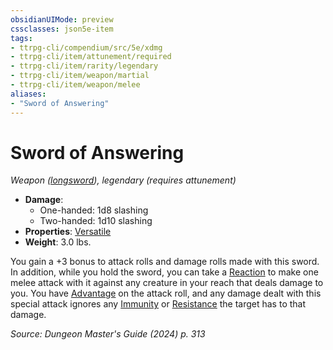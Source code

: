 ```yaml
---
obsidianUIMode: preview
cssclasses: json5e-item
tags:
- ttrpg-cli/compendium/src/5e/xdmg
- ttrpg-cli/item/attunement/required
- ttrpg-cli/item/rarity/legendary
- ttrpg-cli/item/weapon/martial
- ttrpg-cli/item/weapon/melee
aliases: 
- "Sword of Answering"
---
```

# Sword of Answering
*Weapon ([longsword](Інструменти%20ДМ/CLI/items/longsword-xphb.md)), legendary (requires attunement)*  


- **Damage**:
  - One-handed: 1d8 slashing
  - Two-handed: 1d10 slashing
- **Properties**: [Versatile](Інструменти%20ДМ/CLI/rules/item-properties.md#Versatile)
- **Weight**: 3.0 lbs.

You gain a +3 bonus to attack rolls and damage rolls made with this sword. In addition, while you hold the sword, you can take a [Reaction](Інструменти%20ДМ/CLI/rules/variant-rules/reaction-xphb.md) to make one melee attack with it against any creature in your reach that deals damage to you. You have [Advantage](Інструменти%20ДМ/CLI/rules/variant-rules/advantage-xphb.md) on the attack roll, and any damage dealt with this special attack ignores any [Immunity](Інструменти%20ДМ/CLI/rules/variant-rules/immunity-xphb.md) or [Resistance](Інструменти%20ДМ/CLI/rules/variant-rules/resistance-xphb.md) the target has to that damage.

*Source: Dungeon Master's Guide (2024) p. 313*